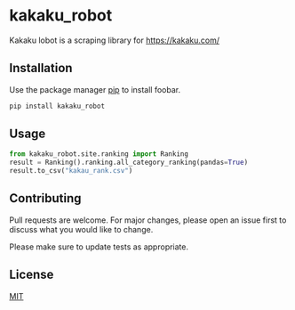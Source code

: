 # kakaku_robot

Kakaku lobot is a scraping library for https://kakaku.com/

## Installation

Use the package manager [pip](https://pip.pypa.io/en/stable/) to install foobar.

```bash
pip install kakaku_robot
```

## Usage

```python
from kakaku_robot.site.ranking import Ranking
result = Ranking().ranking.all_category_ranking(pandas=True)
result.to_csv("kakau_rank.csv")
```

## Contributing
Pull requests are welcome. For major changes, please open an issue first to discuss what you would like to change.

Please make sure to update tests as appropriate.

## License
[MIT](https://choosealicense.com/licenses/mit/)